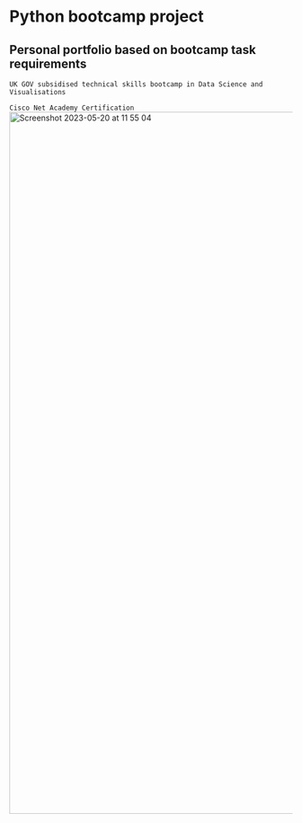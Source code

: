 # Python bootcamp project

## Personal portfolio based on bootcamp task requirements 

`UK GOV subsidised technical skills bootcamp in Data Science and Visualisations` 

`Cisco Net Academy Certification`
<img width="1250" alt="Screenshot 2023-05-20 at 11 55 04" src="https://github.com/vasilrg/Python-bootcamp-project/assets/131396778/4c815ce3-281b-46d7-8643-107ef5261f41">
